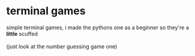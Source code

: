 # terminal games
simple terminal games, i made the pythons one as a beginner so they're a <b>little</b> scuffed
<br>
<br>
(just look at the number guessing game one)
